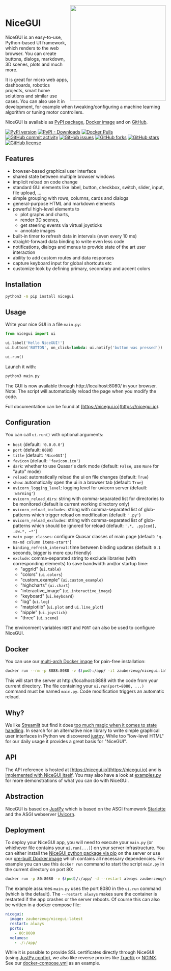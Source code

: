 <img src="https://raw.githubusercontent.com/zauberzeug/nicegui/main/sceenshots/ui-elements.png" width="300" align="right">

# NiceGUI

NiceGUI is an easy-to-use, Python-based UI framework, which renders to the web browser.
You can create buttons, dialogs, markdown, 3D scenes, plots and much more.

It is great for micro web apps, dashboards, robotics projects, smart home solutions and similar use cases.
You can also use it in development, for example when tweaking/configuring a machine learning algorithm or tuning motor controllers.

NiceGUI is available as [PyPI package](https://pypi.org/project/nicegui/), [Docker image](https://hub.docker.com/r/zauberzeug/nicegui) and on [GitHub](https://github.com/zauberzeug/nicegui).

[![PyPI version](https://badge.fury.io/py/nicegui.svg)](https://pypi.org/project/nicegui/)
[![PyPI - Downloads](https://img.shields.io/pypi/dm/nicegui)](https://pypi.org/project/nicegui/)
[![Docker Pulls](https://img.shields.io/docker/pulls/zauberzeug/nicegui)](https://hub.docker.com/r/zauberzeug/nicegui)<br />
[![GitHub commit activity](https://img.shields.io/github/commit-activity/m/zauberzeug/nicegui)](https://github.com/zauberzeug/nicegui/graphs/commit-activity)
[![GitHub issues](https://img.shields.io/github/issues/zauberzeug/nicegui)](https://github.com/zauberzeug/nicegui/issues)
[![GitHub forks](https://img.shields.io/github/forks/zauberzeug/nicegui)](https://github.com/zauberzeug/nicegui/network)
[![GitHub stars](https://img.shields.io/github/stars/zauberzeug/nicegui)](https://github.com/zauberzeug/nicegui/stargazers)
[![GitHub license](https://img.shields.io/github/license/zauberzeug/nicegui)](https://github.com/zauberzeug/nicegui/blob/main/LICENSE)

## Features

- browser-based graphical user interface
- shared state between multiple browser windows
- implicit reload on code change
- standard GUI elements like label, button, checkbox, switch, slider, input, file upload, ...
- simple grouping with rows, columns, cards and dialogs
- general-purpose HTML and markdown elements
- powerful high-level elements to
  - plot graphs and charts,
  - render 3D scenes,
  - get steering events via virtual joysticks
  - annotate images
- built-in timer to refresh data in intervals (even every 10 ms)
- straight-forward data binding to write even less code
- notifications, dialogs and menus to provide state of the art user interaction
- ability to add custom routes and data responses
- capture keyboard input for global shortcuts etc
- customize look by defining primary, secondary and accent colors

## Installation

```bash
python3 -m pip install nicegui
```

## Usage

Write your nice GUI in a file `main.py`:

```python
from nicegui import ui

ui.label('Hello NiceGUI!')
ui.button('BUTTON', on_click=lambda: ui.notify('button was pressed'))

ui.run()
```

Launch it with:

```bash
python3 main.py
```

The GUI is now available through http://localhost:8080/ in your browser.
Note: The script will automatically reload the page when you modify the code.

Full documentation can be found at [https://nicegui.io](https://nicegui.io).

## Configuration

You can call `ui.run()` with optional arguments:

<!-- prettier-ignore-start -->
<!-- NOTE: to keep explicit underscores `\_` -->

- `host` (default: `'0.0.0.0'`)
- `port` (default: `8080`)
- `title` (default: `'NiceGUI'`)
- `favicon` (default: `'favicon.ico'`)
- `dark`: whether to use Quasar's dark mode (default: `False`, use `None` for "auto" mode)
- `reload`: automatically reload the ui on file changes (default: `True`)
- `show`: automatically open the ui in a browser tab (default: `True`)
- `uvicorn_logging_level`: logging level for uvicorn server (default: `'warning'`)
- `uvicorn_reload_dirs`: string with comma-separated list for directories to be monitored (default is current working directory only)
- `uvicorn_reload_includes`: string with comma-separated list of glob-patterns which trigger reload on modification (default: `'.py'`)
- `uvicorn_reload_excludes`: string with comma-separated list of glob-patterns which should be ignored for reload (default: `'.*, .py[cod], .sw.*, ~*'`)
- `main_page_classes`: configure Quasar classes of main page (default: `'q-ma-md column items-start'`)
- `binding_refresh_interval`: time between binding updates (default: `0.1` seconds, bigger is more cpu friendly)
- `exclude`: comma-separated string to exclude libraries (with corresponding elements) to save bandwidth and/or startup time:
  - "aggrid" (`ui.table`)
  - "colors" (`ui.colors`)
  - "custom\_example" (`ui.custom_example`)
  - "highcharts" (`ui.chart`)
  - "interactive\_image" (`ui.interactive_image`)
  - "keyboard" (`ui.keyboard`)
  - "log" (`ui.log`)
  - "matplotlib" (`ui.plot` and `ui.line_plot`)
  - "nipple" (`ui.joystick`)
  - "three" (`ui.scene`)

<!-- prettier-ignore-end -->

The environment variables `HOST` and `PORT` can also be used to configure NiceGUI.

## Docker

You can use our [multi-arch Docker image](https://hub.docker.com/repository/docker/zauberzeug/nicegui) for pain-free installation:

```bash
docker run --rm -p 8888:8080 -v $(pwd):/app/ -it zauberzeug/nicegui:latest
```

This will start the server at http://localhost:8888 with the code from your current directory.
The file containing your `ui.run(port=8080, ...)` command must be named `main.py`.
Code modification triggers an automatic reload.

## Why?

We like [Streamlit](https://streamlit.io/) but find it does [too much magic when it comes to state handling](https://github.com/zauberzeug/nicegui/issues/1#issuecomment-847413651).
In search for an alternative nice library to write simple graphical user interfaces in Python we discovered [justpy](https://justpy.io/).
While too "low-level HTML" for our daily usage it provides a great basis for "NiceGUI".

## API

The API reference is hosted at [https://nicegui.io](https://nicegui.io) and is [implemented with NiceGUI itself](https://github.com/zauberzeug/nicegui/blob/main/main.py).
You may also have a look at [examples.py](https://github.com/zauberzeug/nicegui/tree/main/examples.py) for more demonstrations of what you can do with NiceGUI.

## Abstraction

NiceGUI is based on [JustPy](https://justpy.io/) which is based on the ASGI framework [Starlette](https://www.starlette.io/) and the ASGI webserver [Uvicorn](https://www.uvicorn.org/).

## Deployment

To deploy your NiceGUI app, you will need to execute your `main.py` (or whichever file contains your `ui.run(...)`) on your server infrastructure.
You can either install the [NiceGUI python package via pip](https://pypi.org/project/nicegui/) on the server or use our [pre-built Docker image](https://hub.docker.com/r/zauberzeug/nicegui) which contains all necessary dependencies.
For example you can use this `docker run` command to start the script `main.py` in the current directory on port 80:

```bash
docker run -p 80:8080 -v $(pwd)/:/app/ -d --restart always zauberzeug/nicegui:latest
```

The example assumes `main.py` uses the port 8080 in the `ui.run` command (which is the default).
The `--restart always` makes sure the container is restarted if the app crashes or the server reboots.
Of course this can also be written in a docker compose file:

```yaml
nicegui:
  image: zauberzeug/nicegui:latest
  restart: always
  ports:
    - 80:8080
  volumes:
    - ./:/app/
```

While it is possible to provide SSL certificates directly through NiceGUI (using [JustPy config](https://justpy.io/reference/configuration/)), we also like reverse proxies like [Traefik](https://doc.traefik.io/traefik/) or [NGINX](https://www.nginx.com/).
See our [docker-compose.yml](https://github.com/zauberzeug/nicegui/blob/main/docker-compose.yml) as an example.
